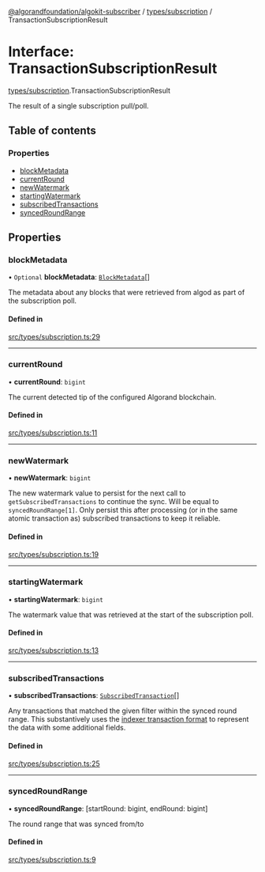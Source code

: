 [@algorandfoundation/algokit-subscriber](../README.md) / [types/subscription](../modules/types_subscription.md) / TransactionSubscriptionResult

# Interface: TransactionSubscriptionResult

[types/subscription](../modules/types_subscription.md).TransactionSubscriptionResult

The result of a single subscription pull/poll.

## Table of contents

### Properties

- [blockMetadata](types_subscription.TransactionSubscriptionResult.md#blockmetadata)
- [currentRound](types_subscription.TransactionSubscriptionResult.md#currentround)
- [newWatermark](types_subscription.TransactionSubscriptionResult.md#newwatermark)
- [startingWatermark](types_subscription.TransactionSubscriptionResult.md#startingwatermark)
- [subscribedTransactions](types_subscription.TransactionSubscriptionResult.md#subscribedtransactions)
- [syncedRoundRange](types_subscription.TransactionSubscriptionResult.md#syncedroundrange)

## Properties

### blockMetadata

• `Optional` **blockMetadata**: [`BlockMetadata`](types_subscription.BlockMetadata.md)[]

The metadata about any blocks that were retrieved from algod as part
of the subscription poll.

#### Defined in

[src/types/subscription.ts:29](https://github.com/algorandfoundation/algokit-subscriber-ts/blob/main/src/types/subscription.ts#L29)

___

### currentRound

• **currentRound**: `bigint`

The current detected tip of the configured Algorand blockchain.

#### Defined in

[src/types/subscription.ts:11](https://github.com/algorandfoundation/algokit-subscriber-ts/blob/main/src/types/subscription.ts#L11)

___

### newWatermark

• **newWatermark**: `bigint`

The new watermark value to persist for the next call to
`getSubscribedTransactions` to continue the sync.
Will be equal to `syncedRoundRange[1]`. Only persist this
after processing (or in the same atomic transaction as)
subscribed transactions to keep it reliable.

#### Defined in

[src/types/subscription.ts:19](https://github.com/algorandfoundation/algokit-subscriber-ts/blob/main/src/types/subscription.ts#L19)

___

### startingWatermark

• **startingWatermark**: `bigint`

The watermark value that was retrieved at the start of the subscription poll.

#### Defined in

[src/types/subscription.ts:13](https://github.com/algorandfoundation/algokit-subscriber-ts/blob/main/src/types/subscription.ts#L13)

___

### subscribedTransactions

• **subscribedTransactions**: [`SubscribedTransaction`](../classes/types_subscription.SubscribedTransaction.md)[]

Any transactions that matched the given filter within
the synced round range. This substantively uses the [indexer transaction
format](https://dev.algorand.co/reference/rest-apis/indexer#transaction)
to represent the data with some additional fields.

#### Defined in

[src/types/subscription.ts:25](https://github.com/algorandfoundation/algokit-subscriber-ts/blob/main/src/types/subscription.ts#L25)

___

### syncedRoundRange

• **syncedRoundRange**: [startRound: bigint, endRound: bigint]

The round range that was synced from/to

#### Defined in

[src/types/subscription.ts:9](https://github.com/algorandfoundation/algokit-subscriber-ts/blob/main/src/types/subscription.ts#L9)
